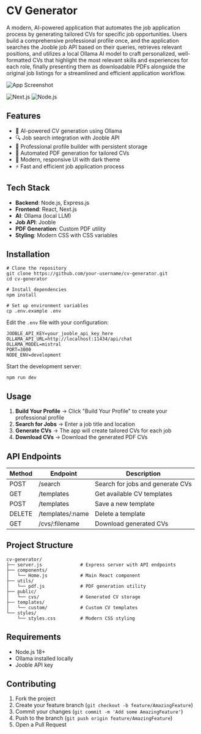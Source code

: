 # CV Generator

A modern, AI-powered application that automates the job application process by generating tailored CVs for specific job opportunities. Users build a comprehensive professional profile once, and the application searches the Jooble job API based on their queries, retrieves relevant positions, and utilizes a local Ollama AI model to craft personalized, well-formatted CVs that highlight the most relevant skills and experiences for each role, finally presenting them as downloadable PDFs alongside the original job listings for a streamlined and efficient application workflow.

![App Screenshot](https://artur-bednarski.onrender.com/public/images/cv2.png)

![Next.js](https://img.shields.io/badge/Next.js-13%2B-black.svg?logo=next.js&logoColor=white)
![Node.js](https://img.shields.io/badge/Node.js-18%2B-green.svg)

## Features

- 🤖 AI-powered CV generation using Ollama  
- 🔍 Job search integration with Jooble API  
- 📝 Professional profile builder with persistent storage  
- 📄 Automated PDF generation for tailored CVs  
- 🎨 Modern, responsive UI with dark theme  
- ⚡ Fast and efficient job application process  

## Tech Stack

- **Backend**: Node.js, Express.js  
- **Frontend**: React, Next.js  
- **AI**: Ollama (local LLM)  
- **Job API**: Jooble  
- **PDF Generation**: Custom PDF utility  
- **Styling**: Modern CSS with CSS variables  

## Installation

    # Clone the repository
    git clone https://github.com/your-username/cv-generator.git
    cd cv-generator

    # Install dependencies
    npm install

    # Set up environment variables
    cp .env.example .env

Edit the `.env` file with your configuration:

    JOOBLE_API_KEY=your_jooble_api_key_here
    OLLAMA_API_URL=http://localhost:11434/api/chat
    OLLAMA_MODEL=mistral
    PORT=3000
    NODE_ENV=development

Start the development server:

    npm run dev

## Usage

1. **Build Your Profile** → Click "Build Your Profile" to create your professional profile  
2. **Search for Jobs** → Enter a job title and location  
3. **Generate CVs** → The app will create tailored CVs for each job  
4. **Download CVs** → Download the generated PDF CVs  

## API Endpoints

| Method | Endpoint           | Description                      |
|--------|--------------------|----------------------------------|
| POST   | /search            | Search for jobs and generate CVs |
| GET    | /templates         | Get available CV templates       |
| POST   | /templates         | Save a new template              |
| DELETE | /templates/:name   | Delete a template                |
| GET    | /cvs/:filename     | Download generated CVs           |

## Project Structure

    cv-generator/
    ├── server.js              # Express server with API endpoints
    ├── components/
    │   └── Home.js            # Main React component
    ├── utils/
    │   └── pdf.js             # PDF generation utility
    ├── public/
    │   └── cvs/               # Generated CV storage
    ├── templates/
    │   └── custom/            # Custom CV templates
    └── styles/
        └── styles.css         # Modern CSS styling

## Requirements

- Node.js 18+  
- Ollama installed locally  
- Jooble API key  

## Contributing

1. Fork the project  
2. Create your feature branch (`git checkout -b feature/AmazingFeature`)  
3. Commit your changes (`git commit -m 'Add some AmazingFeature'`)  
4. Push to the branch (`git push origin feature/AmazingFeature`)  
5. Open a Pull Request  


